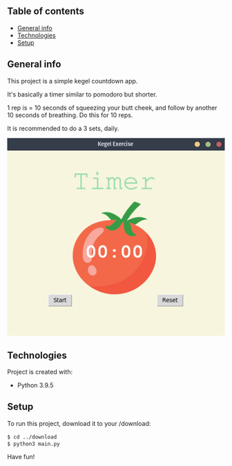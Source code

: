 ## Table of contents
* [General info](#general-info)
* [Technologies](#technologies)
* [Setup](#setup)

## General info
This project is a simple kegel countdown app. 

It's basically a timer similar to pomodoro but shorter.

1 rep is = 10 seconds of squeezing your butt cheek, and follow by another 10 seconds of breathing.
Do this for 10 reps.

It is recommended to do a 3 sets, daily.

![name-of-you-image](https://github.com/ocean-vinz/Python-Kegel-App/blob/master/Kegel-Screen-Shot.png?raw=true)

## Technologies
Project is created with:
* Python 3.9.5
	
## Setup
To run this project, download it to your /download:

```
$ cd ../download
$ python3 main.py 
```

Have fun!
